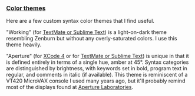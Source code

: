 ### [Color themes][aperture-tmate]

Here are a few custom syntax color themes that I find useful.

"Working" (for [TextMate or Sublime Text][working-tmate]) is a light-on-dark theme resembling Zenburn but without any overly-saturated colors. I use this theme heavily.

"Aperture" (for [XCode 4][aperture-xcode] or for [TextMate or Sublime Text][aperture-tmate]) is unique in that it is defined entirely in terms of a single hue, amber at 45&deg;. Syntax categories are distinguished by brightness, with keywords set in bold, program text in regular, and comments in italic (if available). This theme is reminiscent of a VT420 MicroVAX console I used many years ago, but it'll probably remind most of the displays found at [Aperture Laboratories][portal].

[working-tmate]:  misc/Working.tmTheme
[aperture-tmate]: misc/Aperture.tmTheme
[aperture-xcode]: misc/Aperture.dvtcolortheme
[portal]:         http://en.wikipedia.org/wiki/Portal_(video_game)